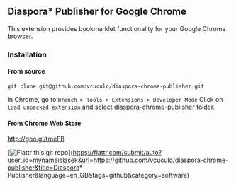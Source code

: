 ## Diaspora* Publisher for Google Chrome

This extension provides bookmarklet functionality for your Google Chrome browser.

### Installation

#### From source

    git clone git@github.com:vcuculo/diaspora-chrome-publisher.git
  
In Chrome, go to `Wrench > Tools > Extensions > Developer Mode`
Click on `Load unpacked extension` and select diaspora-chrome-publisher folder.

#### From Chrome Web Store

   http://goo.gl/tmeFB

[![Flattr this git repo](http://api.flattr.com/button/flattr-badge-large.png)](https://flattr.com/submit/auto?user_id=mynameislasek&url=https://github.com/vcuculo/diaspora-chrome-publisher&title=Diaspora* Publisher&language=en_GB&tags=github&category=software) 